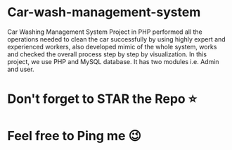 # Car-wash-management-system
Car Washing Management System Project in PHP performed all the operations needed to clean the car successfully by using highly expert and experienced workers, also developed mimic of the whole system, works and checked the overall process step by step by visualization.
In this project, we use PHP and MySQL database. It has two modules i.e. Admin and user.
# Don't forget to STAR the Repo ⭐

# Feel free to Ping me 😉
